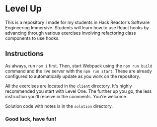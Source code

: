 # Level Up
This is a repository I made for my students in Hack Reactor's Software Engineering Immersive. 
Students will learn how to use React hooks by advancing through various exercises involving refactoring class components to use hooks.

## Instructions
As always, run `npm i` first.
Then, start Webpack using the `npm run build` command and the live server with the `npm run start`.
These are already configured to automatically update as you work on the repository.

All the exercises are located in the `client` directory.
It's highly recommended you start with Level One. The further up you go, the less instruction you'll receive in the comments. You're welcome.

Solution code with notes is in the `solution` directory.

### Good luck, have fun!

